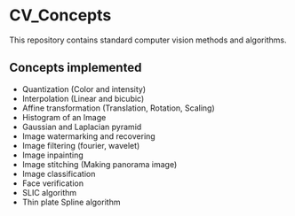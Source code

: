 # CV_Concepts

This repository contains standard computer vision methods and algorithms.

## Concepts implemented
- Quantization (Color and intensity)
- Interpolation (Linear and bicubic)
- Affine transformation (Translation, Rotation, Scaling)
- Histogram of an Image
- Gaussian and Laplacian pyramid
- Image watermarking and recovering
- Image filtering (fourier, wavelet)
- Image inpainting
- Image stitching (Making panorama image)
- Image classification
- Face verification
- SLIC algorithm
- Thin plate Spline algorithm
